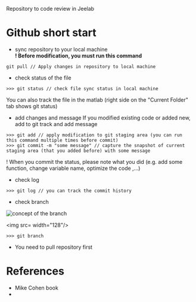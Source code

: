 Repository to code review in Jeelab

# Github short start
- sync repository to your local machine  
**! Before modification, you must run this command**
```
git pull // Apply changes in repository to local machine
```

- check status of the file
```
>>> git status // check file sync status in local machine
```
You can also track the file in the matlab (right side on the "Current Folder" tab shows git status)

- add changes and message
If you modified existing code or added new, add to git track and add message
```
>>> git add // apply modification to git staging area (you can run this command multiple times before commit)
>>> git commit -m "some message" // capture the snapshot of current staging area (that you added before) with some message
```
! When you commit the status, please note what you did (e.g. add some function, change variable name, optimize the code ,...)

- check log
```
>>> git log // you can track the commit history
```

- check branch  
<img title="concept of the branch" alt="concept of the branch" src="https://github.com/github/https://github.com/jyKim-97/neuroscience_code_review/github_branch_flowchart.png">

<img src= width="128"/>

```
>>> git branch
```

- You need to pull repository first


# References
- Mike Cohen book
- 